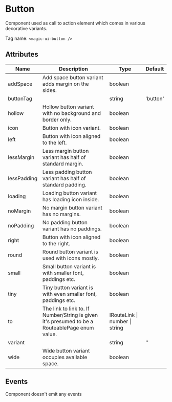 # Button

Component used as call to action element which comes in various decorative
variants.

Tag name: `<magic-ui-button />`

## Attributes

| Name        | Description                                                                                    | Type                                   | Default            |
| ----------- | ---------------------------------------------------------------------------------------------- | -------------------------------------- | ------------------ |
| addSpace    | Add space button variant adds margin on the sides.                                             | boolean                                |
| buttonTag   |                                                                                                | string                                 | &#x27;button&#x27; |
| hollow      | Hollow button variant with no background and border only.                                      | boolean                                |
| icon        | Button with icon variant.                                                                      | boolean                                |
| left        | Button with icon aligned to the left.                                                          | boolean                                |
| lessMargin  | Less margin button variant has half of standard margin.                                        | boolean                                |
| lessPadding | Less padding button variant has half of standard padding.                                      | boolean                                |
| loading     | Loading button variant has loading icon inside.                                                | boolean                                |
| noMargin    | No margin button variant has no margins.                                                       | boolean                                |
| noPadding   | No padding button variant has no paddings.                                                     | boolean                                |
| right       | Button with icon aligned to the right.                                                         | boolean                                |
| round       | Round button variant is used with icons mostly.                                                | boolean                                |
| small       | Small button variant is with smaller font, paddings etc.                                       | boolean                                |
| tiny        | Tiny button variant is with even smaller font, paddings etc.                                   | boolean                                |
| to          | The link to link to. If Number/String is given it's presumed to be a RouteablePage enum value. | IRouteLink &#124; number &#124; string |
| variant     |                                                                                                | string                                 | &#x27;&#x27;       |
| wide        | Wide button variant occupies available space.                                                  | boolean                                |

## Events

Component doesn't emit any events
